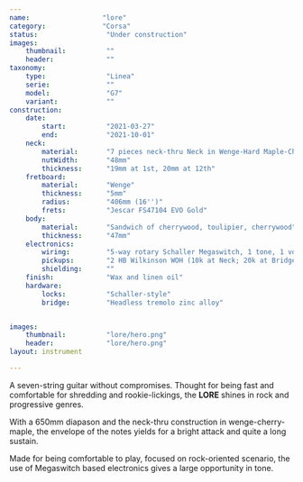 ```yaml
---
name:                  "lore"
category:              "Corsa"
status:                 "Under construction"
images:
    thumbnail:          ""
    header:             ""
taxonomy:
    type:               "Linea"
    serie:              ""
    model:              "G7"
    variant:            ""
construction:
    date:
        start:          "2021-03-27"
        end:            "2021-10-01"
    neck:
        material:       "7 pieces neck-thru Neck in Wenge-Hard Maple-Cherrywood"
        nutWidth:       "48mm"
        thickness:      "19mm at 1st, 20mm at 12th"
    fretboard:
        material:       "Wenge"
        thickness:      "5mm"  
        radius:         "406mm (16'')"
        frets:          "Jescar FS47104 EVO Gold"
    body:
        material:       "Sandwich of cherrywood, toulipier, cherrywood"
        thickness:      "47mm"
    electronics:
        wiring:         "5-way rotary Schaller Megaswitch, 1 tone, 1 volume by Bourns; Cap .022 Orange Drop"
        pickups:        "2 HB Wilkinson WOH (10k at Neck; 20k at Bridge)"
        shielding:      ""
    finish:             "Wax and linen oil"
    hardware:
        locks:          "Schaller-style"
        bridge:         "Headless tremolo zinc alloy"


images:
    thumbnail:          "lore/hero.png"
    header:             "lore/hero.png"
layout: instrument

---
```


A seven-string guitar without compromises. Thought for being fast and comfortable for shredding and rookie-lickings, the **LORE** shines in rock and progressive genres.

With a 650mm diapason and the neck-thru construction in wenge-cherry-maple, the envelope of the notes yields for a bright attack and quite a long sustain.

Made for being comfortable to play, focused on rock-oriented scenario, the use of Megaswitch based electronics gives a large opportunity in tone.
